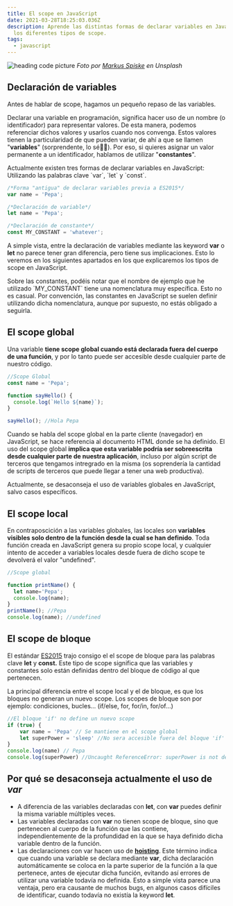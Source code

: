```yaml
---
title: El scope en JavaScript
date: 2021-03-28T18:25:03.036Z
description: Aprende las distintas formas de declarar variables en JavaScript y
  los diferentes tipos de scope.
tags:
  - javascript
---
```

![heading code picture](https://images.unsplash.com/photo-1542903660-eedba2cda473?ixlib=rb-1.2.1&ixid=MXwxMjA3fDB8MHxwaG90by1wYWdlfHx8fGVufDB8fHw%3D&auto=format&fit=crop&w=1650&q=80 "heading code picture")
*Foto por [Markus Spiske](https://unsplash.com/@markusspiske) en Unsplash*

## Declaración de variables

Antes de hablar de scope, hagamos un pequeño repaso de las variables.

Declarar una variable en programación, significa hacer uso de un nombre (o identificador) para representar valores. De esta manera, podemos referenciar dichos valores y usarlos cuando nos convenga. Estos valores tienen la particularidad de que pueden variar, de ahí a que se llamen "**variables**" (sorprendente, lo sé🕵️‍♂️). Por eso, si quieres asignar un valor permanente a un identificador, hablamos de utilizar "**constantes**".

Actualmente existen tres formas de declarar variables en JavaScript: Utilizando las palabras clave \`var\`, \`let\` y \`const\`.

```javascript
/*Forma "antigua" de declarar variables previa a ES2015*/
var name = 'Pepa';

/*Declaración de variable*/
let name = 'Pepa';

/*Declaración de constante*/
const MY_CONSTANT = 'whatever';
```

A simple vista, entre la declaración de variables mediante las keyword **var** o **let** no parece tener gran diferencia, pero tiene sus implicaciones. Esto lo veremos en los siguientes apartados en los que explicaremos los tipos de scope en JavaScript.

Sobre las constantes, podéis notar que el nombre de ejemplo que he utilizado \`MY_CONSTANT\` tiene una nomenclatura muy específica. Esto no es casual. Por convención, las constantes en JavaScript se suelen definir utilizando dicha nomenclatura, aunque por supuesto, no estás obligado a seguirla.

## El scope global

Una variable **tiene scope global cuando está declarada fuera del cuerpo de una función**, y por lo tanto puede ser accesible desde cualquier parte de nuestro código. 

```javascript
//Scope Global
const name = 'Pepa';

function sayHello() {
  console.log(`Hello ${name}`);
}

sayHello(); //Hola Pepa
```

Cuando se habla del scope global en la parte cliente (navegador) en JavaScript, se hace referencia al documento HTML donde se ha definido. El uso del scope global **implica que esta variable podría ser sobreescrita desde cualquier parte de nuestra aplicación**, incluso por algún script de terceros que tengamos intregrado en la misma (os soprendería la cantidad de scripts de terceros que puede llegar a tener una web productiva).  

Actualmente, se desaconseja el uso de variables globales en JavaScript, salvo casos específicos.

## El scope local

En contraposcición a las variables globales, las locales son **variables visibles solo dentro de la función desde la cual se han definido**. Toda función creada en JavaScript genera su propio scope local, y cualquier intento de acceder a variables locales desde fuera de dicho scope te devolverá el valor "undefined".

```javascript
//Scope global

function printName() {
  let name='Pepa';
  console.log(name);
}
printName(); //Pepa
console.log(name); //undefined
```

## El scope de bloque

El estándar [ES2015](https://262.ecma-international.org/6.0/) trajo consigo el el scope de bloque para las palabras clave **let** y **const.** Este tipo de scope significa que las variables y constantes solo están definidas dentro del bloque de código al que pertenecen.

La principal diferencia entre el scope local y el de bloque, es que los bloques no generan un nuevo scope. Los scopes de bloque son por ejemplo: condiciones, bucles... (if/else, for, for/in, for/of...)

```javascript
//El bloque 'if' no define un nuevo scope
if (true) {
    var name = 'Pepa' // Se mantiene en el scope global
    let superPower = 'sleep' //No sera accesible fuera del bloque 'if'
}
console.log(name) // Pepa
console.log(superPower) //Uncaught ReferenceError: superPower is not defined
```

## Por qué se desaconseja actualmente el uso de *var*

* A diferencia de las variables declaradas con **let**, con **var** puedes definir la misma variable múltiples veces.
* Las variables declaradas con **var** no tienen scope de bloque, sino que pertenecen al cuerpo de la función que las contiene, independientemente de la profundidad en la que se haya definido dicha variable dentro de la función.
* Las declaraciones con var hacen uso de **[hoisting](https://developer.mozilla.org/es/docs/Glossary/Hoisting)**. Este término indica que cuando una variable se declara mediante **var**, dicha declaración automáticamente se coloca en la parte superior de la función a la que pertenece, antes de ejecutar dicha función, evitando así errores de utilizar una variable todavía no definida. Esto a simple vista parece una ventaja, pero era causante de muchos bugs, en algunos casos difíciles de identificar, cuando todavía no existía la keyword **let**.
